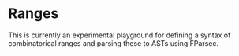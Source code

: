 # Ranges
This is currently an experimental playground for defining a syntax of combinatorical ranges and parsing these to ASTs using FParsec.
